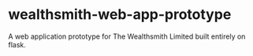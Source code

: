 # wealthsmith-web-app-prototype
A web application prototype for The Wealthsmith Limited built entirely on flask.

